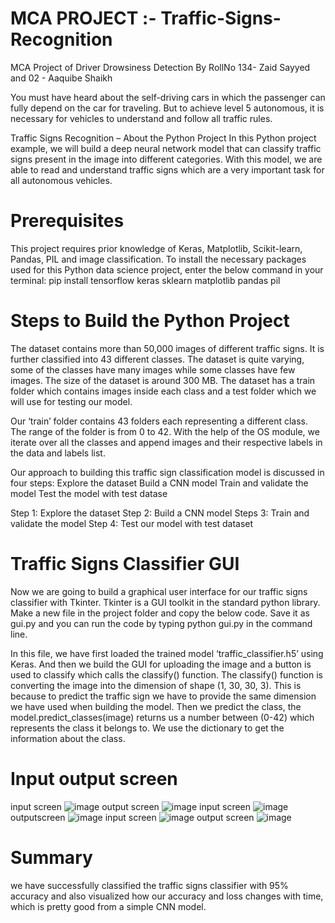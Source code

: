 # MCA PROJECT :- Traffic-Signs-Recognition
MCA Project of Driver Drowsiness Detection By RollNo 134- Zaid Sayyed and 02 - Aaquibe Shaikh


You must have heard about the self-driving cars in which the passenger can fully depend on the car for traveling. But to achieve level 5 autonomous, it is necessary for vehicles to understand and follow all traffic rules.

Traffic Signs Recognition – About the Python Project
In this Python project example, we will build a deep neural network model that can classify traffic signs present in the image into different categories. With this model, we are able to read and understand traffic signs which are a very important task for all autonomous vehicles.

# Prerequisites
This project requires prior knowledge of Keras, Matplotlib, Scikit-learn, Pandas, PIL and image classification.
To install the necessary packages used for this Python data science project, enter the below command in your terminal:
pip install tensorflow keras sklearn matplotlib pandas pil

# Steps to Build the Python Project
The dataset contains more than 50,000 images of different traffic signs. It is further classified into 43 different classes. The dataset is quite varying, some of the classes have many images while some classes have few images. The size of the dataset is around 300 MB. The dataset has a train folder which contains images inside each class and a test folder which we will use for testing our model.

Our ‘train’ folder contains 43 folders each representing a different class. The range of the folder is from 0 to 42. With the help of the OS module, we iterate over all the classes and append images and their respective labels in the data and labels list.

Our approach to building this traffic sign classification model is discussed in four steps:
Explore the dataset
Build a CNN model
Train and validate the model
Test the model with test datase

Step 1: Explore the dataset
Step 2: Build a CNN model
Steps 3: Train and validate the model
Step 4: Test our model with test dataset

# Traffic Signs Classifier GUI
Now we are going to build a graphical user interface for our traffic signs classifier with Tkinter. Tkinter is a GUI toolkit in the standard python library. Make a new file in the project folder and copy the below code. Save it as gui.py and you can run the code by typing python gui.py in the command line.

In this file, we have first loaded the trained model ‘traffic_classifier.h5’ using Keras. And then we build the GUI for uploading the image and a button is used to classify which calls the classify() function. The classify() function is converting the image into the dimension of shape (1, 30, 30, 3). This is because to predict the traffic sign we have to provide the same dimension we have used when building the model. Then we predict the class, the model.predict_classes(image) returns us a number between (0-42) which represents the class it belongs to. We use the dictionary to get the information about the class.

# Input output screen
input screen
![image](https://user-images.githubusercontent.com/79075376/155858519-7a8be523-ebd5-44c4-855a-ff1cb9b73390.png)
output screen
![image](https://user-images.githubusercontent.com/79075376/155858576-1517b964-005b-4395-9933-75858fa93482.png)
input screen
![image](https://user-images.githubusercontent.com/79075376/155858619-3cee25f4-f938-4804-b661-ab8ba895a017.png)
outputscreen
![image](https://user-images.githubusercontent.com/79075376/155858627-34bb25be-9c6e-445b-ab1a-fe891eaf49e4.png)
input screen
![image](https://user-images.githubusercontent.com/79075376/155858646-f495c7a7-5119-4ebb-953f-85410aa05600.png)
output screen
![image](https://user-images.githubusercontent.com/79075376/155858653-3013c117-053d-47c6-b25e-f80203031727.png)

# Summary
we have successfully classified the traffic signs classifier with 95% accuracy and also visualized how our accuracy and loss changes with time, which is pretty good from a simple CNN model.
